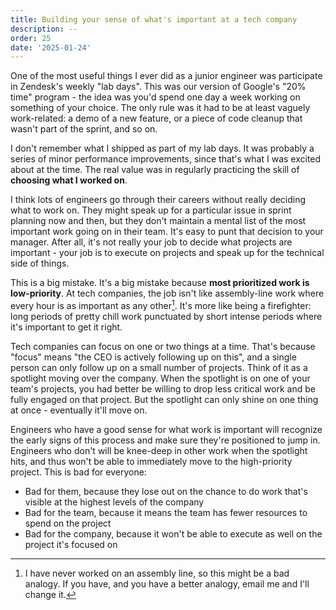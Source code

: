 ```yaml
---
title: Building your sense of what's important at a tech company
description: --
order: 25
date: '2025-01-24'
---
```


One of the most useful things I ever did as a junior engineer was participate in Zendesk's weekly "lab days". This was our version of Google's "20% time" program - the idea was you'd spend one day a week working on something of your choice. The only rule was it had to be at least vaguely work-related: a demo of a new feature, or a piece of code cleanup that wasn't part of the sprint, and so on.

I don't remember what I shipped as part of my lab days. It was probably a series of minor performance improvements, since that's what I was excited about at the time. The real value was in regularly practicing the skill of **choosing what I worked on**.

I think lots of engineers go through their careers without really deciding what to work on. They might speak up for a particular issue in sprint planning now and then, but they don't maintain a mental list of the most important work going on in their team. It's easy to punt that decision to your manager. After all, it's not really your job to decide what projects are important - your job is to execute on projects and speak up for the technical side of things.

This is a big mistake. It's a big mistake because **most prioritized work is low-priority**. At tech companies, the job isn't like assembly-line work where every hour is as important as any other[^1]. It's more like being a firefighter: long periods of pretty chill work punctuated by short intense periods where it's important to get it right.

Tech companies can focus on one or two things at a time. That's because "focus" means "the CEO is actively following up on this", and a single person can only follow up on a small number of projects. Think of it as a spotlight moving over the company. When the spotlight is on one of your team's projects, you had better be willing to drop less critical work and be fully engaged on that project. But the spotlight can only shine on one thing at once - eventually it'll move on.

Engineers who have a good sense for what work is important will recognize the early signs of this process and make sure they're positioned to jump in. Engineers who don't will be knee-deep in other work when the spotlight hits, and thus won't be able to immediately move to the high-priority project. This is bad for everyone:

- Bad for them, because they lose out on the chance to do work that's visible at the highest levels of the company
- Bad for the team, because it means the team has fewer resources to spend on the project
- Bad for the company, because it won't be able to execute as well on the project it's focused on



[^1]: I have never worked on an assembly line, so this might be a bad analogy. If you have, and you have a better analogy, email me and I'll change it.